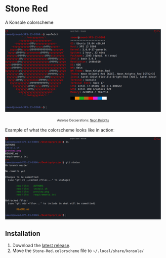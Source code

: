 # Stone Red
A Konsole colorscheme

<p align="center">
  <img src="screenshots/preview.png" alt="Preview Stone Red Konsole theme"/>
</p>
<p align="center">
  <sup><sub>
    Aurorae Decoarations: <a href="https://store.kde.org/p/1320441">Neon Knights</a>
  </sub></sup>
</p>

Example of what the colorscheme looks like in action:
<p align="center">
  <img src="screenshots/example.png" alt="Example of Stone Red Konsole theme"/>
</p>

## Installation
1. Download the [latest release](https://github.com/SaeedBaig/stone-red-konsole/releases/).
2. Move the `Stone-Red.colorscheme` file to `~/.local/share/konsole/`

